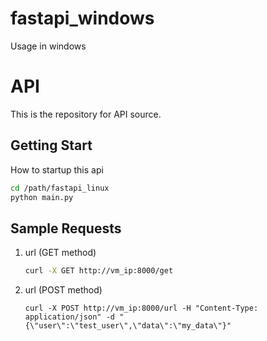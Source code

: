 # fastapi_windows
Usage in windows

# API
This is the repository for API source.

## Getting Start

How to startup this api
```bash
cd /path/fastapi_linux
python main.py
```

## Sample Requests
1. url (GET method)
   ```bash
   curl -X GET http://vm_ip:8000/get
   ```
2. url (POST method)
   ```
   curl -X POST http://vm_ip:8000/url -H "Content-Type: application/json" -d "{\"user\":\"test_user\",\"data\":\"my_data\"}" 
   ```